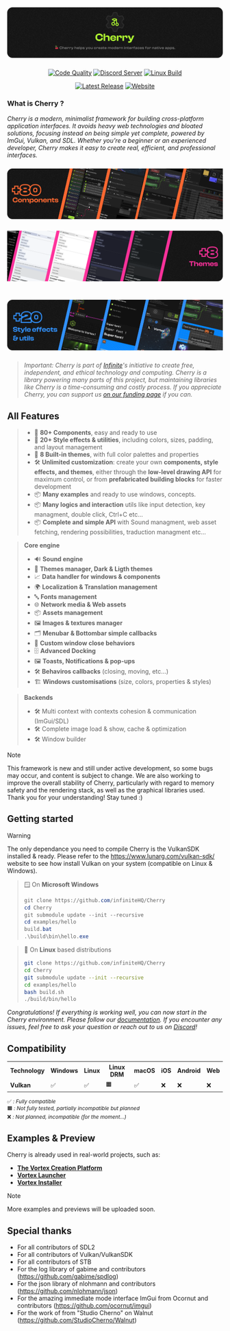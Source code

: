 

<a href="https://cherry.infinite.si">
  <h1 align="center">
    <picture>
      <source media="(prefers-color-scheme: dark)" srcset="./.github/imgs/banner.png">
      <img src="./.github/imgs/banner.png">
    </picture>
  </h1>
</a>

<div align="center">
<a title="Code Quality" href="https://www.codefactor.io/repository/github/infinitehq/cherry"><img alt="Code Quality" src="https://img.shields.io/codefactor/grade/github/infinitehq/cherry?longCache=true&style=for-the-badge&label=Code%20Quality&logoColor=fff&logo=CodeFactor&branch=master"></a>
  <a title="Discord Server" href="https://discord.gg/H2wptkecUg"><img alt="Discord Server" src="https://img.shields.io/discord/1095333825762046194?label=Discord&logo=Discord&logoColor=fff&style=for-the-badge"></a>
<a title="'Linux Build' workflow Status" href="https://img.shields.io/github/actions/workflow/status/infiniteHQ/cherry/build.yml"><img alt="Linux Build" src="https://img.shields.io/github/actions/workflow/status/infiniteHQ/cherry/build.yml?longCache=true&style=for-the-badge&label=Build&logoColor=fff&logo=GitHub%20Actions&branch=main"></a>
  
  <a title="Latest Release" href="https://github.com/infiniteHQ/Cherry/releases/latest"><img alt="Latest Release" src="https://img.shields.io/github/v/release/infiniteHQ/Cherry?style=for-the-badge&label=Release&logo=github"></a>
  <a title="Website" href="https://infinite.infinite.si/"><img alt="Website" src="https://img.shields.io/badge/Website-Visit-blueviolet?style=for-the-badge&logo=firefox-browser&logoColor=white"></a>

</div>

### What is Cherry ?
*Cherry is a modern, minimalist framework for building cross-platform application interfaces.
It avoids heavy web technologies and bloated solutions, focusing instead on being simple yet complete, powered by ImGui, Vulkan, and SDL.
Whether you’re a beginner or an experienced developer, Cherry makes it easy to create real, efficient, and professional interfaces.*


<a href="https://cherry.infinite.si">
  <h3 align="center">
    <picture>
      <source media="(prefers-color-scheme: dark)" srcset="./.github/imgs/component_banner.png">
      <img src="./.github/imgs/component_banner.png">
    </picture>
  </h3>
</a>

<a href="https://cherry.infinite.si">
  <h3 align="center">
    <picture>
      <source media="(prefers-color-scheme: dark)" srcset="./.github/imgs/theme_banner.png">
      <img src="./.github/imgs/theme_banner.png">
    </picture>
  </h3>
</a>
<a href="https://cherry.infinite.si">
  <h1 align="center">
    <picture>
      <source media="(prefers-color-scheme: dark)" srcset="./.github/imgs/style_banner.png">
      <img src="./.github/imgs/style_banner.png">
    </picture>
  </h1>
</a>

> *Important: Cherry is part of [Infinite](https://infinite.si/)'s initiative to create free, independent, and ethical technology and computing. Cherry is a library powering many parts of this project, but maintaining libraries like Cherry is a time-consuming and costly process. If you appreciate Cherry, you can support us [on our funding page](https://fund.infinite.si/) if you can.*

## All Features

> - 🧰 **80+ Components**, easy and ready to use  
> - 🎨 **20+ Style effects & utilities**, including colors, sizes, padding, and layout management  
> - 🌈 **8 Built-in themes**, with full color palettes and properties  
> - 🛠️ **Unlimited customization**: create your own **components, style effects, and themes**, either through the **low-level drawing API** for maximum control, or from **prefabricated building blocks** for faster development  
> - 📦 **Many examples** and ready to use windows, concepts.
> - 📦 **Many logics and interaction** utils like input detection, key managment, double click, Ctrl+C etc...
> - 📦 **Complete and simple API** with Sound managment, web asset fetching, rendering possibilities, traduction managment etc...

> **Core engine**
> - 🔊 **Sound engine**
> - 🎨 **Themes manager, Dark & Ligth themes**
> - 📈 **Data handler for windows & components**
> - 🌍 **Localization & Translation management**  
> - 🔤 **Fonts management**  
> - 🌐 **Network media & Web assets**  
> - 📦 **Assets management**  
> - 🖼️ **Images & textures manager**
> - 🗂️ **Menubar & Bottombar simple callbacks**
> - 💪 **Custom window close behaviors**
> - 🗄️ **Advanced Docking**
> - 🖼️ **Toasts, Notifications & pop-ups**
> - 🛠️ **Behaviros callbacks** (closing, moving, etc...)
> - 🏗️ **Windows customisations** (size, colors, properties & styles)

> **Backends**
> - 🛠️ Multi context with contexts cohesion & communication (ImGui/SDL)
> - 🛠️ Complete image load & show, cache & optimization
> - 🛠️ Window builder


> [!NOTE]  
> This framework is new and still under active development, so some bugs may occur, and content is subject to change. We are also working to improve the overall stability of Cherry, particularly with regard to memory safety and the rendering stack, as well as the graphical libraries used. Thank you for your understanding! Stay tuned :)

## Getting started
> [!WARNING]  
> The only dependance you need to compile Cherry is the VulkanSDK installed & ready. Please refer to the https://www.lunarg.com/vulkan-sdk/ website to see how install Vulkan on your system (compatible on Linux & Windows).


> 🪟 On **Microsoft Windows**
> ``` powershell
> git clone https://github.com/infiniteHQ/Cherry
> cd Cherry
> git submodule update --init --recursive
> cd examples/hello
> build.bat
> .\build\bin\hello.exe
> ```

> 🐧 On **Linux** based distributions
> ``` bash
> git clone https://github.com/infiniteHQ/Cherry
> cd Cherry
> git submodule update --init --recursive
> cd examples/hello
> bash build.sh
> ./build/bin/hello
> ```

*Congratulations! If everything is working well, you can now start in the Cherry environment. Please follow our [documentation](https://cherry.infinite.si/). If you encounter any issues, feel free to ask your question or reach out to us on [Discord](https://discord.gg/H2wptkecUg)!*

<h2>Compatibility</h2>

<table style="width:100%;">
  <tr>
    <th>Technology</th>
    <th>Windows</th>
    <th>Linux</th>
    <th>Linux DRM</th>
    <th>macOS</th>
    <th>iOS</th>
    <th>Android</th>
    <th>Web</th>
  </tr>
  <tr>
    <td><strong>Vulkan</strong></td>
    <td>✅</td>
    <td>✅</td>
    <td>🟧</td>
    <td>✅</td>
    <td>❌</td>
    <td>❌</td>
    <td>❌</td>
  </tr>
</table>

<p style="font-size: 12px;">
✅ <em>: Fully compatible</em><br>
🟧 <em>: Not fully tested, partially incompatible but planned</em><br>
❌ <em>: Not planned, incompatible (for the moment...)</em>
</p>

## Examples & Preview

Cherry is already used in real-world projects, such as:  
- [**The Vortex Creation Platform**](https://vortex.infinite.si)  
- [**Vortex Launcher**](https://github.com/infiniteHQ/VortexLauncher)  
- [**Vortex Installer**](https://github.com/infiniteHQ/VortexInstaller)  

> [!NOTE]  
> More examples and previews will be uploaded soon.  


## Special thanks
- For all contributors of SDL2
- For all contributors of Vulkan/VulkanSDK
- For all contributors of STB
- For the log library of gabime and contributors (https://github.com/gabime/spdlog)
- For the json library of nlohmann and contributors (https://github.com/nlohmann/json)
- For the amazing immediate mode interface ImGui from Ocornut and contributors (https://github.com/ocornut/imgui)
- For the work of from "Studio Cherno" on Walnut (https://github.com/StudioCherno/Walnut)
